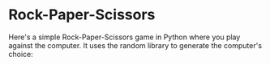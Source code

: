 # Rock-Paper-Scissors
Here's a simple Rock-Paper-Scissors game in Python where you play against the computer. It uses the random library to generate the computer's choice:
